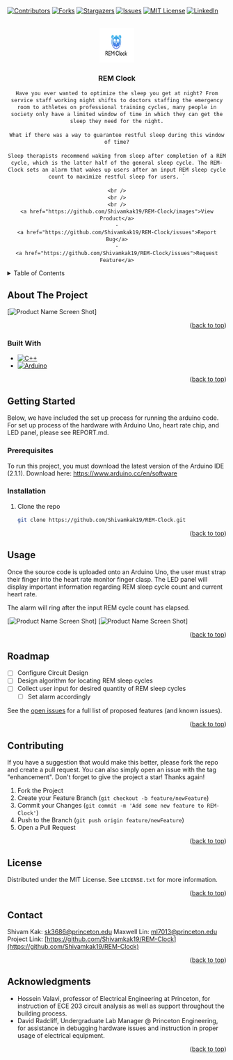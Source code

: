 <!-- Improved compatibility of back to top link: See: https://github.com/othneildrew/Best-README-Template/pull/73 -->
<a name="readme-top"></a>
<!--
*** Thanks for checking out the Best-README-Template. If you have a suggestion
*** that would make this better, please fork the repo and create a pull request
*** or simply open an issue with the tag "enhancement".
*** Don't forget to give the project a star!
*** Thanks again! Now go create something AMAZING! :D
-->



<!-- PROJECT SHIELDS -->
<!--
*** I'm using markdown "reference style" links for readability.
*** Reference links are enclosed in brackets [ ] instead of parentheses ( ).
*** See the bottom of this document for the declaration of the reference variables
*** for contributors-url, forks-url, etc. This is an optional, concise syntax you may use.
*** https://www.markdownguide.org/basic-syntax/#reference-style-links
-->
[![Contributors][contributors-shield]][contributors-url]
[![Forks][forks-shield]][forks-url]
[![Stargazers][stars-shield]][stars-url]
[![Issues][issues-shield]][issues-url]
[![MIT License][license-shield]][license-url]
[![LinkedIn][linkedin-shield]][linkedin-url]



<!-- PROJECT LOGO -->
<br />
<div align="center">
  <a href="https://github.com/Shivamkak19/REM-Clock">
    <img src="images/logo1.png" alt="Logo" width="80" height="80">
  </a>

<h3 align="center">REM Clock</h3>

  <p align="center">

    Have you ever wanted to optimize the sleep you get at night? From service staff working night shifts to doctors staffing the emergency room to athletes on professional training cycles, many people in society only have a limited window of time in which they can get the sleep they need for the night.

    What if there was a way to guarantee restful sleep during this window of time?

    Sleep therapists recommend waking from sleep after completion of a REM cycle, which is the latter half of the general sleep cycle. The REM-Clock sets an alarm that wakes up users after an input REM sleep cycle count to maximize restful sleep for users. `

    <br />
    <br />
    <br />
    <a href="https://github.com/Shivamkak19/REM-Clock/images">View Product</a>
    ·
    <a href="https://github.com/Shivamkak19/REM-Clock/issues">Report Bug</a>
    ·
    <a href="https://github.com/Shivamkak19/REM-Clock/issues">Request Feature</a>
  </p>
</div>



<!-- TABLE OF CONTENTS -->
<details>
  <summary>Table of Contents</summary>
  <ol>
    <li>
      <a href="#about-the-project">About The Project</a>
      <ul>
        <li><a href="#built-with">Built With</a></li>
      </ul>
    </li>
    <li>
      <a href="#getting-started">Getting Started</a>
      <ul>
        <li><a href="#prerequisites">Prerequisites</a></li>
        <li><a href="#installation">Installation</a></li>
      </ul>
    </li>
    <li><a href="#usage">Usage</a></li>
    <li><a href="#roadmap">Roadmap</a></li>
    <li><a href="#contributing">Contributing</a></li>
    <li><a href="#license">License</a></li>
    <li><a href="#contact">Contact</a></li>
    <li><a href="#acknowledgments">Acknowledgments</a></li>
  </ol>
</details>



<!-- ABOUT THE PROJECT -->
## About The Project

[![Product Name Screen Shot][product-screenshot]]
<!-- [![Product Name Screen Shot][product-screenshot]](https://example.com) -->

<p align="right">(<a href="#readme-top">back to top</a>)</p>

### Built With

* [![C++][cplusplus]][cplusplus-url]
* [![Arduino][arduino]][arduino-url]

<p align="right">(<a href="#readme-top">back to top</a>)</p>


<!-- GETTING STARTED -->
## Getting Started

Below, we have included the set up process for running the arduino code. For set up process of the hardware with Arduino Uno, heart rate chip, and LED panel, please see REPORT.md.

### Prerequisites

To run this project, you must download the latest version of the Arduino IDE (2.1.1). 
Download here: https://www.arduino.cc/en/software

### Installation

1. Clone the repo
   ```sh
   git clone https://github.com/Shivamkak19/REM-Clock.git
   ```

<p align="right">(<a href="#readme-top">back to top</a>)</p>


<!-- USAGE EXAMPLES -->
## Usage

Once the source code is uploaded onto an Arduino Uno, the user must strap their finger into the heart rate monitor finger clasp. The LED panel will display important information regarding REM sleep cycle count and current heart rate. 

The alarm will ring after the input REM cycle count has elapsed. 

[![Product Name Screen Shot][product-screenshot2]]
[![Product Name Screen Shot][product-screenshot3]]


<p align="right">(<a href="#readme-top">back to top</a>)</p>


<!-- ROADMAP -->
## Roadmap

- [ ] Configure Circuit Design
- [ ] Design algorithm for locating REM sleep cycles
- [ ] Collect user input for desired quantity of REM sleep cycles
    - [ ] Set alarm accordingly

See the [open issues](https://github.com/Shivamkak19/REM-Clock/issues) for a full list of proposed features (and known issues).

<p align="right">(<a href="#readme-top">back to top</a>)</p>



<!-- CONTRIBUTING -->
## Contributing

If you have a suggestion that would make this better, please fork the repo and create a pull request. You can also simply open an issue with the tag "enhancement".
Don't forget to give the project a star! Thanks again!

1. Fork the Project
2. Create your Feature Branch (`git checkout -b feature/newFeature`)
3. Commit your Changes (`git commit -m 'Add some new feature to REM-Clock'`)
4. Push to the Branch (`git push origin feature/newFeature`)
5. Open a Pull Request

<p align="right">(<a href="#readme-top">back to top</a>)</p>


<!-- LICENSE -->
## License

Distributed under the MIT License. See `LICENSE.txt` for more information.

<p align="right">(<a href="#readme-top">back to top</a>)</p>



<!-- CONTACT -->
## Contact

Shivam Kak: sk3686@princeton.edu
Maxwell Lin: ml7013@princeton.edu
Project Link: [https://github.com/Shivamkak19/REM-Clock](https://github.com/Shivamkak19/REM-Clock)

<p align="right">(<a href="#readme-top">back to top</a>)</p>



<!-- ACKNOWLEDGMENTS -->
## Acknowledgments

* []() Hossein Valavi, professor of Electrical Engineering at Princeton, for instruction of ECE 203 circuit analysis as well as support throughout the building process.
* []() David Radcliff, Undergraduate Lab Manager @ Princeton Engineering, for assistance in debugging hardware issues and instruction in proper usage of electrical equipment.

<p align="right">(<a href="#readme-top">back to top</a>)</p>



<!-- MARKDOWN LINKS & IMAGES -->
<!-- https://www.markdownguide.org/basic-syntax/#reference-style-links -->
[contributors-shield]: https://img.shields.io/github/contributors/Shivamkak19/REM-Clock.svg?style=for-the-badge
[contributors-url]: https://github.com/Shivamkak19/REM-Clock/graphs/contributors
[forks-shield]: https://img.shields.io/github/forks/Shivamkak19/REM-Clock.svg?style=for-the-badge
[forks-url]: https://github.com/Shivamkak19/REM-Clock/network/members
[stars-shield]: https://img.shields.io/github/stars/Shivamkak19/REM-Clock.svg?style=for-the-badge
[stars-url]: https://github.com/Shivamkak19/REM-Clock/stargazers
[issues-shield]: https://img.shields.io/github/issues/Shivamkak19/REM-Clock.svg?style=for-the-badge
[issues-url]: https://github.com/Shivamkak19/REM-Clock/issues
[license-shield]: https://img.shields.io/github/license/Shivamkak19/REM-Clock.svg?style=for-the-badge
[license-url]: https://github.com/Shivamkak19/REM-Clock/blob/master/LICENSE
[linkedin-shield]: https://img.shields.io/badge/-LinkedIn-black.svg?style=for-the-badge&logo=linkedin&colorB=555
[linkedin-url]: https://linkedin.com/in/shivamkak
[product-screenshot]: images/product-1.png
[product-screenshot2]: images/product-2.png
[product-screenshot3]: images/product-3.png

<!-- Language Shields -->
[cplusplus]:  https://img.shields.io/badge/C++-00427e?style=for-the-badge&logo=cplusplus&logoColor=61DAFB
[cplusplus-url]: https://cplusplus.com/

[arduino]: https://img.shields.io/badge/Arduino-008183?style=for-the-badge&logo=arduino&logoColor=000000
[arduino-url]: https://www.arduino.cc/
